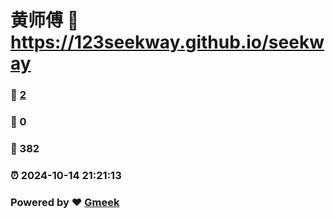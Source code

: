 # 黄师傅 :link: https://123seekway.github.io/seekway 
### :page_facing_up: [2](https://123seekway.github.io/seekway/tag.html) 
### :speech_balloon: 0 
### :hibiscus: 382 
### :alarm_clock: 2024-10-14 21:21:13 
### Powered by :heart: [Gmeek](https://github.com/Meekdai/Gmeek)
